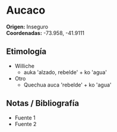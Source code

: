 # Aucaco

**Origen:** Inseguro  
**Coordenadas:** -73.958, -41.9111

## Etimología
- Williche
    - auka 'alzado, rebelde' + ko 'agua'
- Otro
    - Quechua auca 'rebelde' + ko 'agua'

## Notas / Bibliografía
- Fuente 1
- Fuente 2

